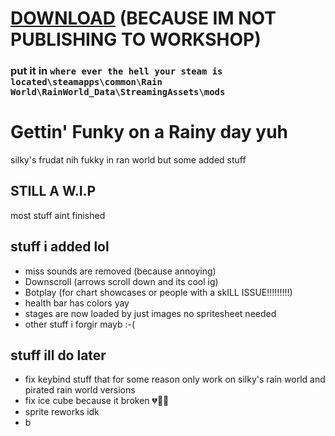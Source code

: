 # [DOWNLOAD](https://downgit.github.io/#/home?url=https://github.com/c3omg/Rainy-World-Funkin/tree/master/mod) (BECAUSE IM NOT PUBLISHING TO WORKSHOP)
### put it in `where ever the hell your steam is located\steamapps\common\Rain World\RainWorld_Data\StreamingAssets\mods`

# Gettin' Funky on a Rainy day yuh

silky's frudat nih fukky in ran world but some added stuff 

## STILL A W.I.P

most stuff aint finished

## stuff i added lol
- miss sounds are removed (because annoying)
- Downscroll (arrows scroll down and its cool ig)
- Botplay (for chart showcases or people with a skILL ISSUE!!!!!!!!!)
- health bar has colors yay
- stages are now loaded by just images no spritesheet needed
- other stuff i forgir mayb :-(

## stuff ill do later
- fix keybind stuff that for some reason only work on silky's rain world and pirated rain world versions
- fix ice cube because it broken 💔🥀🖤
- sprite reworks idk
- b
